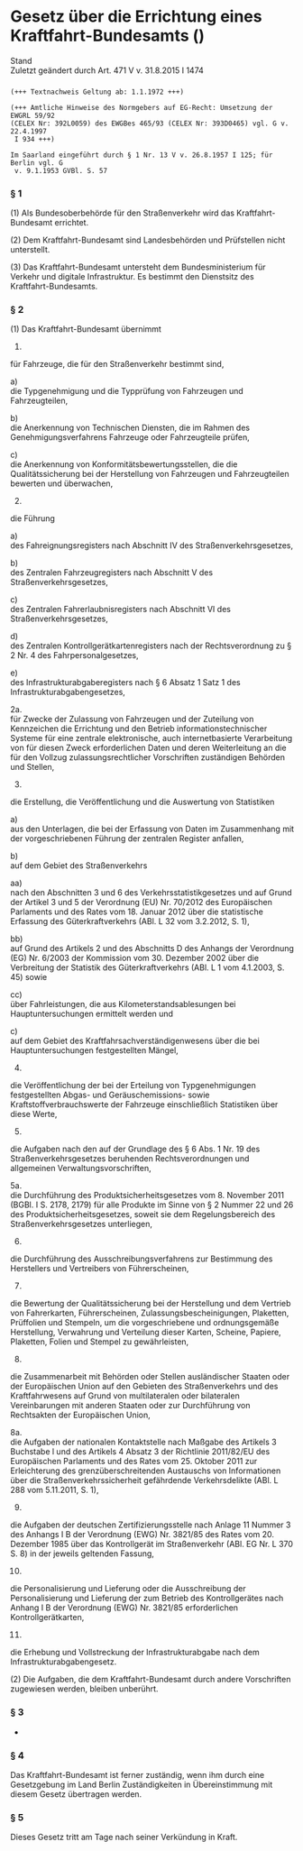 Gesetz über die Errichtung eines Kraftfahrt-Bundesamts ()
=========================================================

Stand  
Zuletzt geändert durch Art. 471 V v. 31.8.2015 I 1474

### 

```
(+++ Textnachweis Geltung ab: 1.1.1972 +++)
 
(+++ Amtliche Hinweise des Normgebers auf EG-Recht: Umsetzung der EWGRL 59/92 
(CELEX Nr: 392L0059) des EWGBes 465/93 (CELEX Nr: 393D0465) vgl. G v. 22.4.1997
 I 934 +++)
 
Im Saarland eingeführt durch § 1 Nr. 13 V v. 26.8.1957 I 125; für Berlin vgl. G
 v. 9.1.1953 GVBl. S. 57
```

### § 1

(1) Als Bundesoberbehörde für den Straßenverkehr wird das Kraftfahrt-Bundesamt errichtet.

(2) Dem Kraftfahrt-Bundesamt sind Landesbehörden und Prüfstellen nicht unterstellt.

(3) Das Kraftfahrt-Bundesamt untersteht dem Bundesministerium für Verkehr und digitale Infrastruktur. Es bestimmt den Dienstsitz des Kraftfahrt-Bundesamts.

### § 2

(1) Das Kraftfahrt-Bundesamt übernimmt

1.  
für Fahrzeuge, die für den Straßenverkehr bestimmt sind,

a)  
die Typgenehmigung und die Typprüfung von Fahrzeugen und Fahrzeugteilen,

b)  
die Anerkennung von Technischen Diensten, die im Rahmen des Genehmigungsverfahrens Fahrzeuge oder Fahrzeugteile prüfen,

c)  
die Anerkennung von Konformitätsbewertungsstellen, die die Qualitätssicherung bei der Herstellung von Fahrzeugen und Fahrzeugteilen bewerten und überwachen,

2.  
die Führung

a)  
des Fahreignungsregisters nach Abschnitt IV des Straßenverkehrsgesetzes,

b)  
des Zentralen Fahrzeugregisters nach Abschnitt V des Straßenverkehrsgesetzes,

c)  
des Zentralen Fahrerlaubnisregisters nach Abschnitt VI des Straßenverkehrsgesetzes,

d)  
des Zentralen Kontrollgerätkartenregisters nach der Rechtsverordnung zu § 2 Nr. 4 des Fahrpersonalgesetzes,

e)  
des Infrastrukturabgaberegisters nach § 6 Absatz 1 Satz 1 des Infrastrukturabgabengesetzes,

2a.  
für Zwecke der Zulassung von Fahrzeugen und der Zuteilung von Kennzeichen die Errichtung und den Betrieb informationstechnischer Systeme für eine zentrale elektronische, auch internetbasierte Verarbeitung von für diesen Zweck erforderlichen Daten und deren Weiterleitung an die für den Vollzug zulassungsrechtlicher Vorschriften zuständigen Behörden und Stellen,

3.  
die Erstellung, die Veröffentlichung und die Auswertung von Statistiken

a)  
aus den Unterlagen, die bei der Erfassung von Daten im Zusammenhang mit der vorgeschriebenen Führung der zentralen Register anfallen,

b)  
auf dem Gebiet des Straßenverkehrs

aa)  
nach den Abschnitten 3 und 6 des Verkehrsstatistikgesetzes und auf Grund der Artikel 3 und 5 der Verordnung (EU) Nr. 70/2012 des Europäischen Parlaments und des Rates vom 18. Januar 2012 über die statistische Erfassung des Güterkraftverkehrs (ABl. L 32 vom 3.2.2012, S. 1),

bb)  
auf Grund des Artikels 2 und des Abschnitts D des Anhangs der Verordnung (EG) Nr. 6/2003 der Kommission vom 30. Dezember 2002 über die Verbreitung der Statistik des Güterkraftverkehrs (ABl. L 1 vom 4.1.2003, S. 45) sowie

cc)  
über Fahrleistungen, die aus Kilometerstandsablesungen bei Hauptuntersuchungen ermittelt werden und

c)  
auf dem Gebiet des Kraftfahrsachverständigenwesens über die bei Hauptuntersuchungen festgestellten Mängel,

4.  
die Veröffentlichung der bei der Erteilung von Typgenehmigungen festgestellten Abgas- und Geräuschemissions- sowie Kraftstoffverbrauchswerte der Fahrzeuge einschließlich Statistiken über diese Werte,

5.  
die Aufgaben nach den auf der Grundlage des § 6 Abs. 1 Nr. 19 des Straßenverkehrsgesetzes beruhenden Rechtsverordnungen und allgemeinen Verwaltungsvorschriften,

5a.  
die Durchführung des Produktsicherheitsgesetzes vom 8. November 2011 (BGBl. I S. 2178, 2179) für alle Produkte im Sinne von § 2 Nummer 22 und 26 des Produktsicherheitsgesetzes, soweit sie dem Regelungsbereich des Straßenverkehrsgesetzes unterliegen,

6.  
die Durchführung des Ausschreibungsverfahrens zur Bestimmung des Herstellers und Vertreibers von Führerscheinen,

7.  
die Bewertung der Qualitätssicherung bei der Herstellung und dem Vertrieb von Fahrerkarten, Führerscheinen, Zulassungsbescheinigungen, Plaketten, Prüffolien und Stempeln, um die vorgeschriebene und ordnungsgemäße Herstellung, Verwahrung und Verteilung dieser Karten, Scheine, Papiere, Plaketten, Folien und Stempel zu gewährleisten,

8.  
die Zusammenarbeit mit Behörden oder Stellen ausländischer Staaten oder der Europäischen Union auf den Gebieten des Straßenverkehrs und des Kraftfahrwesens auf Grund von multilateralen oder bilateralen Vereinbarungen mit anderen Staaten oder zur Durchführung von Rechtsakten der Europäischen Union,

8a.  
die Aufgaben der nationalen Kontaktstelle nach Maßgabe des Artikels 3 Buchstabe l und des Artikels 4 Absatz 3 der Richtlinie 2011/82/EU des Europäischen Parlaments und des Rates vom 25. Oktober 2011 zur Erleichterung des grenzüberschreitenden Austauschs von Informationen über die Straßenverkehrssicherheit gefährdende Verkehrsdelikte (ABl. L 288 vom 5.11.2011, S. 1),

9.  
die Aufgaben der deutschen Zertifizierungsstelle nach Anlage 11 Nummer 3 des Anhangs I B der Verordnung (EWG) Nr. 3821/85 des Rates vom 20. Dezember 1985 über das Kontrollgerät im Straßenverkehr (ABl. EG Nr. L 370 S. 8) in der jeweils geltenden Fassung,

10.  
die Personalisierung und Lieferung oder die Ausschreibung der Personalisierung und Lieferung der zum Betrieb des Kontrollgerätes nach Anhang I B der Verordnung (EWG) Nr. 3821/85 erforderlichen Kontrollgerätkarten,

11.  
die Erhebung und Vollstreckung der Infrastrukturabgabe nach dem Infrastrukturabgabengesetz.

(2) Die Aufgaben, die dem Kraftfahrt-Bundesamt durch andere Vorschriften zugewiesen werden, bleiben unberührt.

### § 3

-

### § 4

Das Kraftfahrt-Bundesamt ist ferner zuständig, wenn ihm durch eine Gesetzgebung im Land Berlin Zuständigkeiten in Übereinstimmung mit diesem Gesetz übertragen werden.

### § 5

Dieses Gesetz tritt am Tage nach seiner Verkündung in Kraft.
